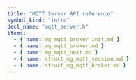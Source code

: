 ```yaml
---
title: "MQTT Server API reference"
symbol_kind: "intro"
decl_name: "mqtt_server.h"
items:
  - { name: mg_mqtt_broker_init.md }
  - { name: mg_mqtt_broker.md }
  - { name: mg_mqtt_next.md }
  - { name: struct_mg_mqtt_session.md }
  - { name: struct_mg_mqtt_broker.md }
---
```




